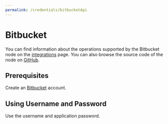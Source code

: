 ```yaml
---
permalink: /credentials/bitbucketApi
---
```


# Bitbucket

You can find information about the operations supported by the Bitbucket node on the [integrations](https://n8n.io/integrations/n8n-nodes-base.bitbucketTrigger) page. You can also browse the source code of the node on [GitHub](https://github.com/n8n-io/n8n/tree/master/packages/nodes-base/nodes/Bitbucket).


## Prerequisites

Create an [Bitbucket](https://www.Bitbucket.com/) account.

## Using Username and Password

Use the username and application password.
